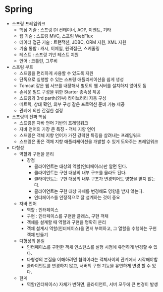 # Spring
- 스프링 프레임워크
    - 핵심 기술 : 스프링 DI 컨테이너, AOP, 이벤트, 기타
    - 웹 기술 : 스프링 MVC, 스프링 WebFlux
    - 데이터 접근 기술 : 트랜잭션, JDBC, ORM 지원, XML 지원
    - 기술 통합 : 캐시, 이메일, 원격접근, 스케줄링
    - 테스트 : 스프링 기반 테스트 지원
    - 언어 : 코틀린, 그루비
- 스프링 부트
    - 스프링을 편리하게 사용할 수 있도록 지원
    - 단독으로 실행할 수 있는 스프링 애플리케이션을 쉽게 생성
    - Tomcat 같은 웹 서브를 내장해서 별도의 웹 서버를 설치하지 않아도 됨
    - 손쉬운 빌드 구성을 위한 Starter 종속성 제공
    - 스프링과 3rd parth(외부) 라이브러리 자동 구성
    - 메트릭, 상태 확인, 외부 구성 같은 프로덕션 준비 기능 제공
    - 관례에 의한 간결한 설정
- 스프링의 진짜 핵심
    - 스프링은 자바 언어 기반의 프레임워크
    - 자바 언어의 가장 큰 특징 - 객체 지향 언어
    - 스프링은 객체 지향 언어가 가진 강력한 특징을 살려내는 프레임워크
    - 스프링은 좋은 객체 지향 애플리케이션을 개발할 수 있게 도와주는 프레임워크
- 다형성
    - 역할과 구현을 분리
        - 장점 
            - 클라이언트는 대상의 역할(인터페이스)만 알면 된다.
            - 클라이언트는 구현 대상의 내부 구조를 몰라도 된다.
            - 클라이언트는 구현 대상의 내부 구조가 변경되어도 영향을 받지 않는다.
            - 클라이언트는 구현 대상 자체를 변경해도 영향을 받지 않는다.
            - 인터페이스를 안정적으로 잘 설계하는 것이 중요
    - 자바 언어
        - 역할 : 인터페이스
        - 구현 : 인터페이스를 구현한 클래스, 구현 객채
        - 객체를 설계할 때 역할과 구현을 명확히 분리
        - 객체 설계시 역할(인터페이스)을 먼저 부여하고, 그 열할을 수행하는 구현 객체 만들기
    - 다형성의 본질
        - 인터페이스를 구현한 객체 인스턴스를 실행 시점에 유연하게 변경할 수 있다.
        - 다형성의 본질을 이해하려면 협력이라는 객체사이의 관계에서 시작해야함
        - 클라이언트를 변경하지 않고, 서버의 구현 기능을 유연하게 변경 할 수 있다.
    - 한계
        - 역할(인터페이스) 자체가 변하면, 클라이언트, 서버 모두에 큰 변경이 발생
    